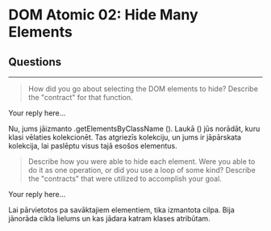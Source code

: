 # DOM Atomic 02: Hide Many Elements

## Questions

---

> How did you go about selecting the DOM elements to hide? Describe the "contract" for that function.

Your reply here...

Nu, jums jāizmanto .getElementsByClassName (). Laukā () jūs norādāt, kuru klasi vēlaties kolekcionēt. Tas atgriezīs kolekciju, un jums ir jāpārskata kolekcija, lai paslēptu visus tajā esošos elementus. 

> Describe how you were able to hide each element. Were you able to do it as one operation, or did you use a loop of some kind? Describe the "contracts" that were utilized to accomplish your goal.

Your reply here...

Lai pārvietotos pa savāktajiem elementiem, tika izmantota cilpa. Bija jānorāda cikla lielums un kas jādara katram klases atribūtam. 